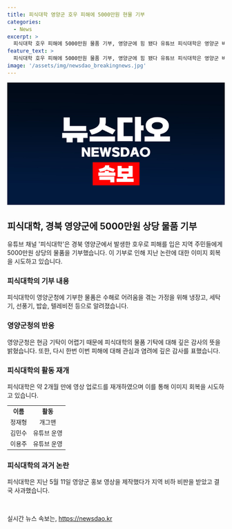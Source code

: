 ```yaml
---
title: 피식대학 영양군 호우 피해에 5000만원 현물 기부
categories:
  - News
excerpt: >
  피식대학 호우 피해에 5000만원 물품 기부, 영양군에 힘 됐다 유튜브 피식대학은 영양군 비난 논란 후, 호우 피해로 어려움 겪는 영양군에 5000만원 상당의 가전제품 등을 기부했다. 피식대학은 낙담한 영양군민에게 조금이나마 힘을 주고 싶어 기부했다며, 영양군청 역시 물품 기탁으로 감사를 표하며, 관심과 염려에 감사했다. 앞서 피식대학은 지난 5월 영양군 비하 영상을 사과하고, 2개월 만에 영상 업로드를 재개했다.
feature_text: >
  피식대학 호우 피해에 5000만원 물품 기부, 영양군에 힘 됐다 유튜브 피식대학은 영양군 비난 논란 후, 호우 피해로 어려움 겪는 영양군에 5000만원 상당의 가전제품 등을 기부했다. 피식대학은 낙담한 영양군민에게 조금이나마 힘을 주고 싶어 기부했다며, 영양군청 역시 물품 기탁으로 감사를 표하며, 관심과 염려에 감사했다. 앞서 피식대학은 지난 5월 영양군 비하 영상을 사과하고, 2개월 만에 영상 업로드를 재개했다.
image: '/assets/img/newsdao_breakingnews.jpg'
---
```


<p><img src="/assets/img/newsdao_breakingnews.jpg" alt="ontimetimes 속보" /></p>

<h2 data-ke-size="size26">피식대학, 경북 영양군에 5000만원 상당 물품 기부</h2>

<p data-ke-size="size16">유튜브 채널 '피식대학'은 경북 영양군에서 발생한 호우로 피해를 입은 지역 주민들에게 5000만원 상당의 물품을 기부했습니다. 이 기부로 인해 지난 논란에 대한 이미지 회복을 시도하고 있습니다.</p>

<h3>피식대학의 기부 내용</h3>

<p data-ke-size="size16">피식대학이 영양군청에 기부한 물품은 수해로 어려움을 겪는 가정을 위해 냉장고, 세탁기, 선풍기, 밥솥, 텔레비전 등으로 알려졌습니다.</p>

<h3>영양군청의 반응</h3>

<p data-ke-size="size16">영양군청은 현금 기탁이 어렵기 때문에 피식대학의 물품 기탁에 대해 깊은 감사의 뜻을 밝혔습니다. 또한, 다시 한번 이번 피해에 대해 관심과 염려에 깊은 감사를 표했습니다.</p>

<h3>피식대학의 활동 재개</h3>

<p data-ke-size="size16">피식대학은 약 2개월 만에 영상 업로드를 재개하였으며 이를 통해 이미지 회복을 시도하고 있습니다.</p>

<table>
        <tr>
            <td style="text-align: center; height: 17px;"><b>이름</b></td>
            <td style="text-align: center; height: 17px;"><b>활동</b></td>
        </tr>
        <tr>
            <td style="text-align: center; height: 17px;">정재형</td>
            <td style="text-align: center; height: 17px;">개그맨</td>
        </tr>
        <tr>
            <td style="text-align: center; height: 17px;">김민수</td>
            <td style="text-align: center; height: 17px;">유튜브 운영</td>
        </tr>
        <tr>
            <td style="text-align: center; height: 17px;">이용주</td>
            <td style="text-align: center; height: 17px;">유튜브 운영</td>
        </tr>
</table>

<h3>피식대학의 과거 논란</h3>

<p data-ke-size="size16">피식대학은 지난 5월 11일 영양군 홍보 영상을 제작했다가 지역 비하 비판을 받았고 결국 사과했습니다.</p>

<p data-ke-size="size16">&nbsp;</p>
실시간 뉴스 속보는, <a href="https://newsdao.kr" rel="dofollow">https://newsdao.kr</a>


